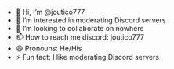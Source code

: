 - 👋 Hi, I’m @joutico777
- 👀 I’m interested in moderating Discord servers
- 💞️ I’m looking to collaborate on nowhere
- 📫 How to reach me discord: joutico777
- 😄 Pronouns: He/His
- ⚡ Fun fact: I like moderating Discord servers

<!---
joutico777/joutico777 is a ✨ special ✨ repository because its `README.md` (this file) appears on your GitHub profile.
You can click the Preview link to take a look at your changes.
--->
